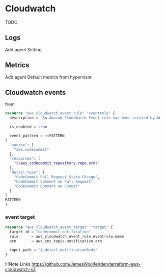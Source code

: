 # Cloudwatch

TODO

## Logs

Add agent
Setting

## Metrics

Add agent
Default metrics from hypervisor

## Cloudwatch events

from

```terraform
resource "aws_cloudwatch_event_rule" "eventrule" {
  description = "An Amazon CloudWatch Event rule has been created by AWS CodeCommit for the following repository: ${aws_codecommit_repository.repo.arn}."

  is_enabled = true

  event_pattern = <<PATTERN
{
  "source": [
    "aws.codecommit"
  ],
  "resources": [
    "${aws_codecommit_repository.repo.arn}"
  ],
  "detail-type": [
    "CodeCommit Pull Request State Change",
    "CodeCommit Comment on Pull Request",
    "CodeCommit Comment on Commit"
  ]
}
PATTERN
}
```

### event target

```terraform
resource "aws_cloudwatch_event_target" "target" {
  target_id = "codecommit_notification"
  rule      = aws_cloudwatch_event_rule.eventrule.name
  arn       = aws_sns_topic.notification.arn

  input_path = "$.detail.notificationBody"
}
```

!!!Note Links
https://github.com/JamesWoolfenden/terraform-aws-cloudwatch-s3
